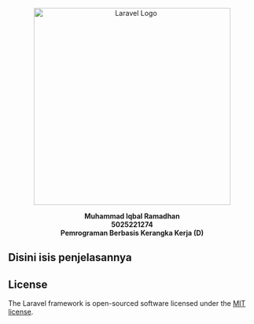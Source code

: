 <p align="center"><a href="https://laravel.com" target="_blank"><img src="https://raw.githubusercontent.com/laravel/art/master/logo-lockup/5%20SVG/2%20CMYK/1%20Full%20Color/laravel-logolockup-cmyk-red.svg" width="400" alt="Laravel Logo"></a></p>


<div align="center"><b>
Muhammad Iqbal Ramadhan <br>
5025221274<br>
Pemrograman Berbasis Kerangka Kerja (D)<br>
</b></div>

## Disini isis penjelasannya

## License

The Laravel framework is open-sourced software licensed under the [MIT license](https://opensource.org/licenses/MIT).